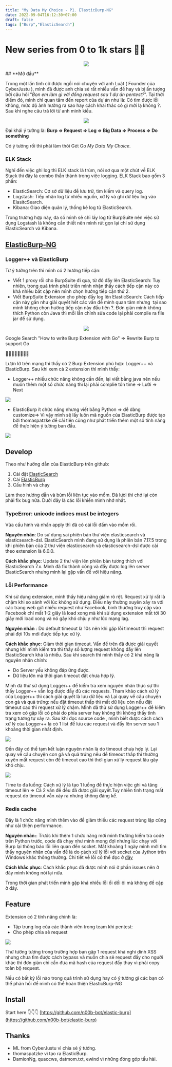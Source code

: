 ```yaml
---
title: "My Data My Choice - P1. ElasticBurp-NG"
date: 2022-09-04T16:12:30+07:00
draft: false
tags: ["Burp","ElasticSearch"]
---
```

<h1>New series from 0 to 1k stars 🤡🤡</h1>
<p align="center">
<a href="https://hits.seeyoufarm.com"><img src="https://hits.seeyoufarm.com/api/count/incr/badge.svg?url=https%3A%2F%2Fn00b-bot.github.io%2Felasticburp-ng-part-1%2F&count_bg=%2379C83D&title_bg=%23555555&icon=go.svg&icon_color=%2300F7F4&title=hits&edge_flat=true"/></a>
</p>
<!--more-->
## **Mở đầu**

Trong một lần tình cờ được ngồi nói chuyện với anh Luật ( Founder của CyberJustu ), mình đã được anh chia sẻ rất nhiều vấn đề hay và bị ấn tượng bởi câu hỏi "*Bọn em làm gì với đống request sau 1 dự án pentest?*". Tại thời điểm đó, mình chỉ quan tâm đến report của dự án như là: Có tìm được lỗi không, mức độ ảnh hưởng ra sao hay cách khai thác có gì mới lạ không ?. Sau khi nghe câu trả lời từ anh mình kiểu.

<p align="center">
<img src="/elasticburp-ng-part-1/wow.png">
</p>

Đại khái ý tưởng là: **Burp => Request => Log => Big Data => Process => Do something**

Có ý tưởng rồi thì phải làm thôi Gét Go *My Data My Choice*.
### **ELK Stack**

Nghĩ đến việc ghi log thì ELK stack là trùm, nói sơ qua một chút về ELK Stack thì đây là combo thần thánh trong việc logging. ELK Stack bao gồm 3 phần:

- ElasticSearch: Cơ sở dữ liệu để lưu trữ, tìm kiếm và query log.
- Logstash: Tiếp nhận log từ nhiều nguồn, xử lý và ghi dữ liệu log vào ElasitcSearch.
- Kibana: Giao diện quản lý, thống kê log từ ElasticSearch.

Trong trường hợp này, đa số mình sẽ chỉ lấy log từ BurpSuite nên việc sử dụng Logstash là không cần thiết nên mình rút gọn lại chỉ sử dụng ElasticSearch và Kibana.

## [ElasticBurp-NG](https://github.com/n00b-bot/elastic-burp)

### **Logger++ và ElasticBurp**

Từ ý tưởng trên thì mình có 2 hướng tiếp cận:

- Viết 1 proxy rồi cho BurpSuite đi qua, từ đó đẩy lên ElasticSearch: Tuy nhiên, trong quá trình phát triển mình nhận thấy cách tiếp cận này có khá nhiều bất cập nên mình chọn hướng tiếp cận thứ 2.
- Viết BurpSuite Extension cho phép đẩy log lên ElasticSearch: Cách tiếp cận này gần như giải quyết hết các vấn đề mình quan tâm nhưng  tại sao mình không chọn hướng tiếp cận này đầu tiên ?. Đơn giản mình không thích Python còn Java thì mỗi lần chỉnh sửa code lại phải compile ra file jar để sử dụng.

<p align="center">
<img src="/elasticburp-ng-part-1/gopro.png">
</p>
Google Search "How to write Burp Extension with Go" => Rewrite Burp to support Go

🤡🤡🤡🤡🤡🤡🤡🤡

Lượn lờ trên mạng thì thấy có 2 Burp Extension phù hợp: Logger++ và ElasticBurp. Sau khi xem cả 2 extension thì mình thấy:

- Logger++ nhiều chức năng không cần đến, lại viết bằng java nên nếu muốn thêm một số chức năng thì lại phải complie tốn time => Lười => Next

![](one.png)

- ElasticBurp ít chức năng nhưng viết bằng Python => dễ dàng customize=> Vì vậy mình sẽ lấy luôn mã nguồn của ElasticBurp được tạo bởi thomaspatzke để cải tiến cũng như phát triển thêm một số tính năng để thực hiện ý tưởng ban đầu.

![](two.png)

## **Develop**

Theo như hướng dẫn của ElasticBurp trên github:

1. Cài đặt [ElasticSearch](https://www.digitalocean.com/community/tutorials/how-to-install-and-configure-elasticsearch-on-ubuntu-20-04#step-1-installing-and-configuring-elasticsearch)
2. Cài [ElasticBurp](https://github.com/thomaspatzke/WASE)
3. Cấu hình và chạy

Làm theo hướng dẫn và bùm lỗi liên tục vào mồm. Đã lười thì chớ lại còn phải fix bug nữa. Dưới đây là các lỗi khiến mình nhớ nhất.

### **TypeError: unicode indices must be integers**

Vừa cấu hình và nhấn apply thì đã có cái lỗi đấm vào mồm rồi.

**Nguyên nhân**: Do sử dụng sai phiên bản thư viện elasticsearch và elasticsearch-dsl. ElasticSearch mình đang sử dụng là phiên bản 7.17.5 trong khi phiên bản của 2 thư viện elasticsearch và elasticsearch-dsl được cài theo extension là 6.0.0.

**Cách khắc phục**: Update 2 thư viện lên phiên bản tương thích với ElasticSearch 7.x. Mình đã fix thành công và đẩy được log lên server ElasticSearch nhưng mình lại gặp vấn đề với hiệu năng.

### **Lỗi Performance**

Khi sử dụng extension, mình thấy hiệu năng giảm rõ rệt. Request xử lý rất là chậm khi so sánh với lúc không sử dụng. Điều này thường xuyên xảy ra với các trang web gửi nhiều request như Facebook, bình thường truy cập vào Facebook chỉ mất 1-2 giây là load xong mà khi sử dụng extension mất tới 30 giây mới load xong và nó gây khó chịu y như lúc mạng lag.

**Nguyên nhân** : Do default timeout là 10s nên khi gặp lỗi timeout thì request phải đợi 10s mới được tiếp tục xử lý.

**Cách khắc phục**: Giảm thời gian timeout. Vấn đề trên đã được giải quyết nhưng khi mình kiểm tra thì thấy số lượng request không đẩy lên ElasticSearch khá là nhiều. Sau khi search thì mình thấy có 2 khả năng là nguyên nhân chính:

- Do Server yếu không đáp ứng được.
- Dữ liệu lớn mà thời gian timeout đặt chưa hợp lý.

Mình đã thử sử dụng Logger++ để kiểm tra xem nguyên nhân thực sự thì thấy Logger++ vẫn log được đầy đủ các requests. Tham khảo cách xử lý của Logger++ thì cách giải quyết là lưu dữ liệu và Lại quay về câu chuyện con gà và quả trứng: nếu đặt timeout thấp thì mất dữ liệu còn nếu đặt timeout cao thì request xử lý chậm. Mình đã thử sử dụng Logger++ để kiểm tra xem có gặp lỗi có phải do phía server hay không thì không thấy tình trạng tương tự xảy ra. Sau khi đọc source code , mình biết được cách cách xử lý của Logger++  là có 1 list để lưu các request và đẩy lên server sau 1 khoảng thời gian nhất định.

![](logger%2B%2B.png)

Đến đây có thể tạm kết luận nguyên nhân là do timeout chưa hợp lý. Lại quay về câu chuyện con gà và quả trứng nếu để timeout thấp thì thường xuyên mất request còn để timeout cao thì thời gian xử lý request lâu gây khó chịu.

![](thinking.png)

Time to đa luồng: Cách xử lý là tạo 1 luồng để thực hiện việc ghi và tăng timeout lên => Cả 2 vấn đề đều đã được giải quyết.Tuy nhiên tình trạng mất request do timeout vẫn xảy ra nhưng không đáng kể.

### **Redis cache**

Đây là 1 chức năng mình thêm vào để giảm thiểu các request trùng lặp cũng như cải thiện performance.

**Nguyên nhân:**: Trước khi thêm 1 chức năng mới mình thường kiểm tra code trên Python trước, code đã chạy như mình mong đợi nhưng lúc chạy với Burp lại thông báo lỗi liên quan đến socket. Mất khoảng 1 ngày mình mới tìm thấy nguyên nhân của vấn đề là do cách xử lý lỗi với socket của Jython trên Windows khác thông thường. Chi tiết về lỗi có thể đọc ở [đây](https://github.com/n00b-bot/elastic-burp/issues/1)

**Cách khắc phục**: Cách khắc phục đã được mình nói ở phần issues nên ở đây mình không nói lại nữa.

Trong thời gian phát triển mình gặp khá nhiều lỗi ối dồi ôi mà không đề cập ở đây.

## **Feature**

Extension có 2 tính năng chính là:

- Tập trung log của các thành viên trong team khi pentest:
- Cho phép chia sẻ request

![](three.png)

Thử tưởng tượng trong trường hợp bạn gặp 1 request khả nghi dính XSS nhưng chưa tìm được cách bypass và muốn chia sẻ request đấy cho người khác thì đơn giản chỉ cần đưa mã hash của request đấy thay vì phải copy toàn bộ request.

Nếu có bất kỳ lỗi nào trong quá trình sử dụng hay có ý tưởng gì các bạn có thể phản hồi để mình có thể hoàn thiện ElasticBurp-NG

## **Install**

Start here 👇️👇️👇️ [https://github.com/n00b-bot/elastic-burp](https://github.com/n00b-bot/elastic-burp)

## **Thanks**

- ML from CyberJustu vì chia sẻ ý tưởng.
- thomaspatzke vì tạo ra ElasticBurp.
- DamionNg, quaccws, datmom.txt, ewind vì những đóng góp tấu hài.
